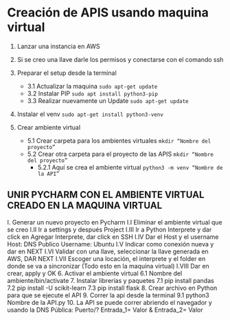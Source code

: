 # Creación de APIS usando maquina virtual

1. Lanzar una instancia en AWS 
2. Si se creo una llave darle los permisos y conectarse con el comando ssh
3. Preparar el setup desde la terminal

    *  3.1 Actualizar la maquina `sudo apt-get update`
    *  3.2 Instalar PIP `sudo apt install python3-pip`
    *  3.3 Realizar nuevamente un Update `sudo apt-get update`	

4. Instalar el venv `sudo apt-get install python3-venv`
5. Crear ambiente virtual
	- 5.1 Crear carpeta para los ambientes virtuales `mkdir “Nombre del proyecto”`
	- 5.2 Crear otra carpeta para el proyecto de las APIS `mkdir “Nombre del proyecto”`
	  - 5.2.1 Aquí se crea el ambiente virtual `python3 -m venv “Nombre de la API”`	
		

## UNIR PYCHARM CON EL AMBIENTE VIRTUAL CREADO EN LA MAQUINA VIRTUAL ##

I. Generar un nuevo proyecto en Pycharm
	I.I Eliminar el ambiente virtual que se creo
	I.II Ir a settings y después Project
	I.III Ir a Python Interprete y dar click en Agregar Interprete, dar click en SSH
	I.IV Dar el Host y el username Host: DNS Publico Username: Ubuntu
	I.V Indicar como conexión nueva y dar en NEXT
	I.VI Validar con una llave, seleccionar la llave generada en AWS, DAR NEXT
	I.VII Escoger una locación, el interprete y el folder en donde se va a sincronizar (Todo esto en la maquina virtual)
	I.VIII Dar en crear, apply y OK
6. Activar el ambiente virtual
	6.1 Nombre del ambiente/bin/activate
7. Instalar librerías y paquetes
	7.1 pip install pandas
	7.2 pip install -U scikit-learn
	7.3 pip install flask
8. Crear archivo en Python para que se ejecute el API
9. Correr la api desde la terminal
	9.1 python3 Nombre de la API.py
10. La API se puede correr abriendo el navegador y usando la DNS Pública: Puerto/? Entrada_1= Valor & Entrada_2= Valor 

